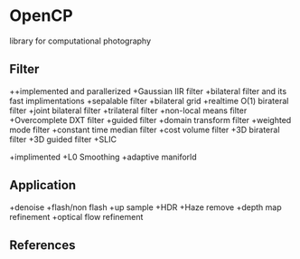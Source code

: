 OpenCP
======

library for computational photography

Filter
------
++implemented and parallerized
  +Gaussian IIR filter
  +bilateral filter and its fast implimentations
   +sepalable filter
   +bilateral grid
   +realtime O(1) birateral filter
  +joint bilateral filter
  +trilateral filter
  +non-local means filter
  +Overcomplete DXT filter
  +guided filter
  +domain transform filter
  +weighted mode filter
  +constant time median filter
  +cost volume filter
   +3D birateral filter
   +3D guided filter
  +SLIC

+implimented
  +L0 Smoothing
  +adaptive maniforld


Application
-----------
  +denoise
  +flash/non flash
  +up sample
  +HDR
  +Haze remove
  +depth map refinement
  +optical flow refinement
  

References
----------
